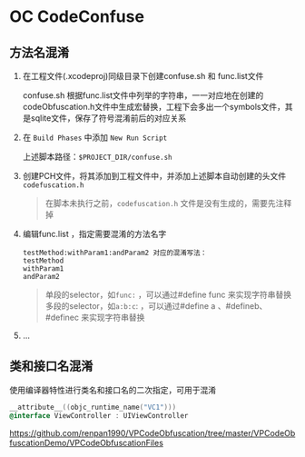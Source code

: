 # OC CodeConfuse

## 方法名混淆

1. 在工程文件(.xcodeproj)同级目录下创建confuse.sh 和 func.list文件

   confuse.sh 根据func.list文件中列举的字符串，一一对应地在创建的codeObfuscation.h文件中生成宏替换，工程下会多出一个symbols文件，其是sqlite文件，保存了符号混淆前后的对应关系

2. 在 `Build Phases` 中添加 `New Run Script`

   上述脚本路径：`$PROJECT_DIR/confuse.sh`

3. 创建PCH文件，将其添加到工程文件中，并添加上述脚本自动创建的头文件`codefuscation.h`

   > 在脚本未执行之前，`codefuscation.h` 文件是没有生成的，需要先注释掉

4. 编辑func.list ，指定需要混淆的方法名字

   ```
   testMethod:withParam1:andParam2 对应的混淆写法：
   testMethod
   withParam1
   andParam2
   ```

   

   > 单段的selector，如`func:` ，可以通过#define func 来实现字符串替换
   > 多段的selector，如`a:b:c`: ，可以通过#define a 、#defineb、#definec 来实现字符串替换

   

5. ...



## 类和接口名混淆

使用编译器特性进行类名和接口名的二次指定，可用于混淆

```objective-c
__attribute__((objc_runtime_name("VC1")))
@interface ViewController : UIViewController
```

https://github.com/renpan1990/VPCodeObfuscation/tree/master/VPCodeObfuscationDemo/VPCodeObfuscationFiles

